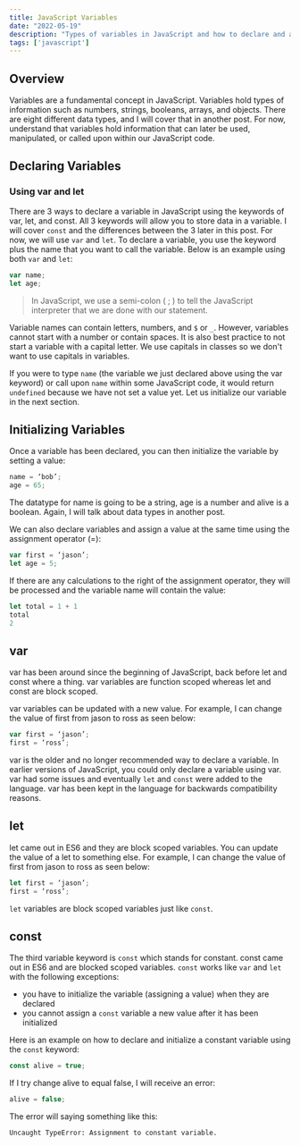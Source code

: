 ```yaml
---
title: JavaScript Variables
date: "2022-05-19"
description: "Types of variables in JavaScript and how to declare and assignments"
tags: ['javascript']
---
```


## Overview

Variables are a fundamental concept in JavaScript. Variables hold types of information such as numbers, strings, booleans, arrays, and objects. There are eight different data types, and I will cover that in another post. For now, understand that variables hold information that can later be used, manipulated, or called upon within our JavaScript code.

## Declaring Variables

### Using var and let

There are 3 ways to declare a variable in JavaScript using the keywords of var, let, and const. All 3 keywords will allow you to store data in a variable. I will cover `const` and the differences between the 3 later in this post. For now, we will use `var` and `let`. To declare a variable, you use the keyword plus the name that you want to call the variable. Below is an example using both `var` and `let`:

```JavaScript
var name;
let age;
```

> In JavaScript, we use a semi-colon ( ; ) to tell the JavaScript interpreter that we are done with our statement.

Variable names can contain letters, numbers, and `$` or `_`. However, variables cannot start with a number or contain spaces. It is also best practice to not start a variable with a capital letter. We use capitals in classes so we don't want to use capitals in variables.

If you were to type `name` (the variable we just declared above using the var keyword) or call upon `name` within some JavaScript code, it would return `undefined` because we have not set a value yet. Let us initialize our variable in the next section.

## Initializing Variables

Once a variable has been declared, you can then initialize the variable by setting a value:

```JavaScript
name = ‘bob’;
age = 65;
```

The datatype for name is going to be a string, age is a number and alive is a boolean. Again, I will talk about data types in another post.

We can also declare variables and assign a value at the same time using the assignment operator (=):

```JavaScript
var first = ‘jason’;
let age = 5;
```

If there are any calculations to the right of the assignment operator, they will be processed and the variable name will contain the value:

```JavaScript
let total = 1 + 1
total
2
```

## var

var has been around since the beginning of JavaScript, back before let and const where a thing. var variables are function scoped whereas let and const are block scoped.

var variables can be updated with a new value. For example, I can change the value of first from jason to ross as seen below:

```JavaScript
var first = ‘jason’;
first = ‘ross’;
```

var is the older and no longer recommended way to declare a variable. In earlier versions of JavaScript, you could only declare a variable using var. var had some issues and eventually `let` and `const` were added to the language. var has been kept in the language for backwards compatibility reasons.

## let

let came out in ES6 and they are block scoped variables. You can update the value of a let to something else. For example, I can change the value of first from jason to ross as seen below:

```JavaScript
let first = ‘jason’;
first = ‘ross’;
```

`let` variables are block scoped variables just like `const`.

## const

The third variable keyword is `const` which stands for constant. const came out in ES6 and are blocked scoped variables. `const` works like `var` and `let` with the following exceptions:

- you have to initialize the variable (assigning a value) when they are declared
- you cannot assign a `const` variable a new value after it has been initialized

Here is an example on how to declare and initialize a constant variable using the `const` keyword:

```JavaScript
const alive = true;
```

If I try change alive to equal false, I will receive an error:

```JavaScript
alive = false;
```

The error will saying something like this:

```Text
Uncaught TypeError: Assignment to constant variable.
```